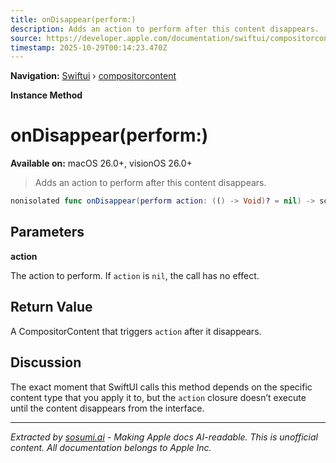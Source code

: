 ```yaml
---
title: onDisappear(perform:)
description: Adds an action to perform after this content disappears.
source: https://developer.apple.com/documentation/swiftui/compositorcontent/ondisappear(perform:)
timestamp: 2025-10-29T00:14:23.470Z
---
```


**Navigation:** [Swiftui](/documentation/swiftui) › [compositorcontent](/documentation/swiftui/compositorcontent)

**Instance Method**

# onDisappear(perform:)

**Available on:** macOS 26.0+, visionOS 26.0+

> Adds an action to perform after this content disappears.

```swift
nonisolated func onDisappear(perform action: (() -> Void)? = nil) -> some CompositorContent
```

## Parameters

**action**

The action to perform. If `action` is `nil`, the call has no effect.



## Return Value

A CompositorContent that triggers `action` after it disappears.

## Discussion

The exact moment that SwiftUI calls this method depends on the specific content type that you apply it to, but the `action` closure doesn’t execute until the content disappears from the interface.

---

*Extracted by [sosumi.ai](https://sosumi.ai) - Making Apple docs AI-readable.*
*This is unofficial content. All documentation belongs to Apple Inc.*
